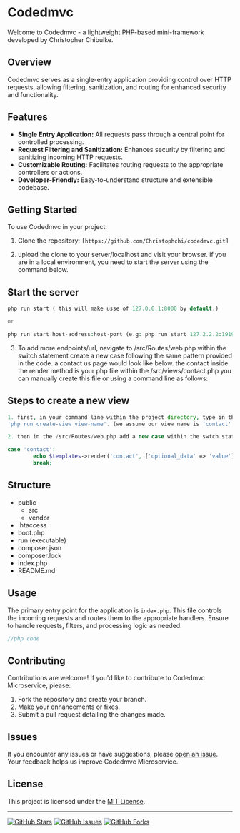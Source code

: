 # Codedmvc

Welcome to Codedmvc - a lightweight PHP-based mini-framework developed by Christopher Chibuike.

## Overview

Codedmvc serves as a single-entry application providing control over HTTP requests, allowing filtering, sanitization, and routing for enhanced security and functionality.

## Features

- **Single Entry Application:** All requests pass through a central point for controlled processing.
- **Request Filtering and Sanitization:** Enhances security by filtering and sanitizing incoming HTTP requests.
- **Customizable Routing:** Facilitates routing requests to the appropriate controllers or actions.
- **Developer-Friendly:** Easy-to-understand structure and extensible codebase.

## Getting Started

To use Codedmvc in your project:

1. Clone the repository: `[https://github.com/Christophchi/codedmvc.git]`

2. upload the clone to your server/localhost and visit your browser. if you
are in a local environment, you need to start the server using the command below.

## Start the server

```php
php run start ( this will make usse of 127.0.0.1:8000 by default.)

or

php run start host-address:host-port (e.g: php run start 127.2.2.2:1919)
```

3. To add more endpoints/url, navigate to /src/Routes/web.php within the switch statement create a new case following the same pattern provided in the code. a contact us page would look like below. the contact inside the render method is your php file within the /src/views/contact.php you can manually create this file or using a command line as follows: 

## Steps to create a new view

```php
1. first, in your command line within the project directory, type in this command.
'php run create-view view-name'. (we assume our view name is 'contact' in this tutorial.)

2. then in the /src/Routes/web.php add a new case within the swtch statement using the creatd view name in the format below. the view name is the first argument our render method takes so that is why i passed the contact first. then the second paremeter is the array of data needed within your view. This is completely optional but you may need it with time. to access the data in your contact view fie, you can simply echo it like this <?= $optional_data  ?> this will automatically output (value)

case 'contact':
        echo $templates->render('contact', ['optional_data' => 'value']);
        break;
```

## Structure
- public
  - src
  - vendor
- .htaccess
- boot.php
- run (executable)
- composer.json
- composer.lock
- index.php
- README.md



## Usage

The primary entry point for the application is `index.php`. This file controls the incoming requests and routes them to the appropriate handlers. Ensure to handle requests, filters, and processing logic as needed.

```php
//php code
```

## Contributing

Contributions are welcome! If you'd like to contribute to Codedmvc Microservice, please:

1. Fork the repository and create your branch.
2. Make your enhancements or fixes.
3. Submit a pull request detailing the changes made.

## Issues

If you encounter any issues or have suggestions, please [open an issue](../../issues). Your feedback helps us improve Codedmvc Microservice.

## License

This project is licensed under the [MIT License](LICENSE).

---

[![GitHub Stars](https://img.shields.io/github/stars/christophchi/codedmvc.svg?style=flat&label=Stars)](https://github.com/[christophchi]/[codedmvc])
[![GitHub Issues](https://img.shields.io/github/issues/[christophchi]/[codedmvc].svg)](https://github.com/[christophchi]/[codedmvc]/issues)
[![GitHub Forks](https://img.shields.io/github/forks/[christophchi]/[codedmvc].svg?style=flat&label=Forks)](https://github.com/[christophchi]/[codedmvc]/network)
```